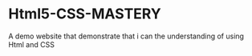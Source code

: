 # Html5-CSS-MASTERY
A demo website that demonstrate that i can the understanding of using Html and CSS
